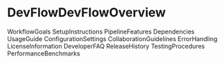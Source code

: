 # DevFlowDevFlowOverview
WorkflowGoals
SetupInstructions
PipelineFeatures
Dependencies
UsageGuide
ConfigurationSettings
CollaborationGuidelines
ErrorHandling
LicenseInformation
DeveloperFAQ
ReleaseHistory
TestingProcedures
PerformanceBenchmarks
